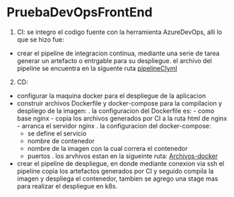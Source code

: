 # PruebaDevOpsFrontEnd
1. CI:
se integro el codigo fuente con la herramienta AzureDevOps, alli lo que se hizo fue:
 - crear el pipeline de integracion continua, mediante una serie de tarea generar un artefacto o entrgable para su despliegue.
 el archivo del pipeline se encuentra en la siguente ruta [pipelineCIyml](https://github.com/fredypinto/PruebaDevOpsFrontEnd/blob/main/azure-pipelines.yml)
 
2. CD:
 - configurar la maquina docker para el despliegue de la aplicacion
 - construir archivos Dockerfile y docker-compose para la compilacion y despliego de la imagen:
     . la configuracion del Dockerfile es:
       - como base nginx
       - copia los archivos generados por CI a la ruta html de nginx
       - arranca el servidor nginx
     . la configuracion del docker-compose:
      - se define el servicio 
      - nombre de contenedor
      - nombre de la imagen con la cual correra el contenedor
      - puertos
     . los arvhivos estan en la sigueinte ruta: [Archivos-docker](https://github.com/fredypinto/PruebaDevOpsFrontEnd/tree/main/Dockerfile)
 - crear el pipeline de despliegue, en donde mediante conexion via ssh el pipeline copia los artefactos generados por CI y seguido compila la imagen y despliega el  contenedor, tambien se agrego una stage mas para realizar el despliegue en k8s.
 